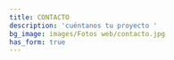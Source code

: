 ```yaml
---
title: CONTACTO
description: 'cuéntanos tu proyecto '
bg_image: images/Fotos web/contacto.jpg
has_form: true
---
```

